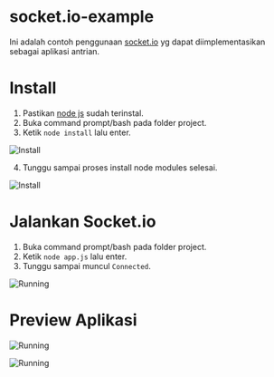# socket.io-example
Ini adalah contoh penggunaan <a href="https://socket.io" target="_blank">socket.io</a> yg dapat diimplementasikan sebagai aplikasi antrian.
<h1>Install</h1>

1. Pastikan <a href="https://nodejs.org" target="_blank">node js</a> sudah terinstal.
2. Buka command prompt/bash pada folder project.
3. Ketik <code>node install</code> lalu enter.

![Install](https://res.cloudinary.com/putradongkal/image/upload/v1658021630/git/install_yv1eyu.png)

4. Tunggu sampai proses install node modules selesai.

![Install](https://res.cloudinary.com/putradongkal/image/upload/v1658021630/git/after-install_wcc10s.png)



<h1>Jalankan Socket.io</h1>

1. Buka command prompt/bash pada folder project.
2. Ketik <code>node app.js</code> lalu enter.
3. Tunggu sampai muncul <code>Connected</code>.

![Running](https://res.cloudinary.com/putradongkal/image/upload/v1658021630/git/run_hbhbqp.png)



<h1>Preview Aplikasi</h1>

![Running](https://res.cloudinary.com/putradongkal/image/upload/v1658021664/git/test_hoerxk.gif)


![Running](https://res.cloudinary.com/putradongkal/image/upload/v1658021630/git/notification_r3svvn.png)